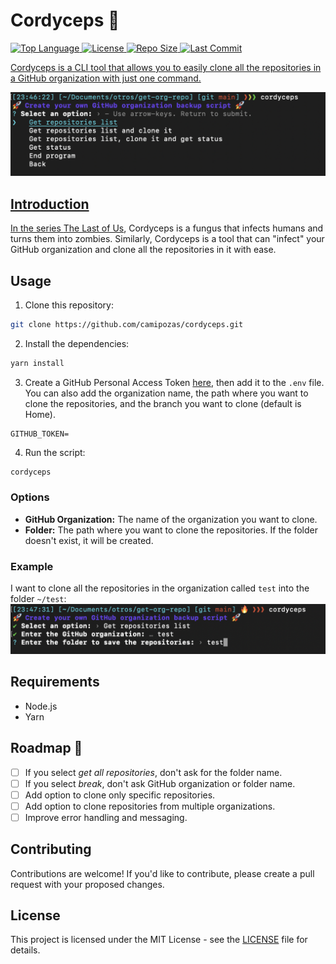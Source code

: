 # Cordyceps 🐛

  <p>
    <a href="https://github.com/camipozas/cordyceps">
      <img alt="Top Language" src="https://img.shields.io/github/languages/top/camipozas/cordyceps"/>
    </a>
    <a href="https://github.com/camipozas/cordyceps/blob/main/LICENSE">
      <img alt="License" src="https://img.shields.io/github/license/camipozas/cordyceps"/>
    </a>
    <a href="https://github.com/camipozas/cordyceps">
      <img alt="Repo Size" src="https://img.shields.io/github/repo-size/camipozas/cordyceps"/>
    </a>
      <a href="https://img.shields.io/github/last-commit/camipozas/cordyceps">
      <img alt="Last Commit" src="https://img.shields.io/github/last-commit/camipozas/cordyceps"/>
  </p>

Cordyceps is a CLI tool that allows you to easily clone all the repositories in a GitHub organization with just one command.

![Initial Screen](/img/img1.png 'Initial screen')

## Introduction

In the series [The Last of Us](https://en.wikipedia.org/wiki/The_Last_of_Us), Cordyceps is a fungus that infects humans and turns them into zombies. Similarly, Cordyceps is a tool that can "infect" your GitHub organization and clone all the repositories in it with ease.

## Usage

1. Clone this repository:

```bash
git clone https://github.com/camipozas/cordyceps.git
```

2. Install the dependencies:

```bash
yarn install
```

3. Create a GitHub Personal Access Token [here](https://docs.github.com/en/enterprise-server@3.4/authentication/keeping-your-account-and-data-secure/creating-a-personal-access-token), then add it to the `.env` file. You can also add the organization name, the path where you want to clone the repositories, and the branch you want to clone (default is Home).

```
GITHUB_TOKEN=
```

4. Run the script:

```bash
cordyceps
```

### Options

- **GitHub Organization:** The name of the organization you want to clone.
- **Folder:** The path where you want to clone the repositories. If the folder doesn't exist, it will be created.

### Example

I want to clone all the repositories in the organization called `test` into the folder `~/test`:
![Get repositories](/img/img2.png 'Get repositories')

## Requirements

- Node.js
- Yarn

## Roadmap 🚀

- [ ] If you select _get all repositories_, don't ask for the folder name.
- [ ] If you select _break_, don't ask GitHub organization or folder name.
- [ ] Add option to clone only specific repositories.
- [ ] Add option to clone repositories from multiple organizations.
- [ ] Improve error handling and messaging.

## Contributing

Contributions are welcome! If you'd like to contribute, please create a pull request with your proposed changes.

## License

This project is licensed under the MIT License - see the [LICENSE](LICENSE) file for details.
